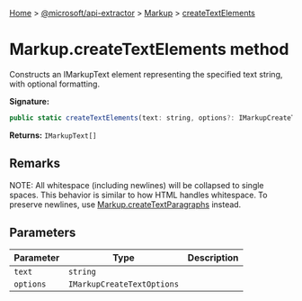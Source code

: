 [Home](./index) &gt; [@microsoft/api-extractor](api-extractor.md) &gt; [Markup](api-extractor.markup.md) &gt; [createTextElements](api-extractor.markup.createtextelements.md)

# Markup.createTextElements method

Constructs an IMarkupText element representing the specified text string, with optional formatting.

**Signature:**
```javascript
public static createTextElements(text: string, options?: IMarkupCreateTextOptions): IMarkupText[];
```
**Returns:** `IMarkupText[]`

## Remarks

NOTE: All whitespace (including newlines) will be collapsed to single spaces. This behavior is similar to how HTML handles whitespace. To preserve newlines, use [Markup.createTextParagraphs](api-extractor.markup.createtextparagraphs.md) instead.

## Parameters

|  Parameter | Type | Description |
|  --- | --- | --- |
|  `text` | `string` |  |
|  `options` | `IMarkupCreateTextOptions` |  |

